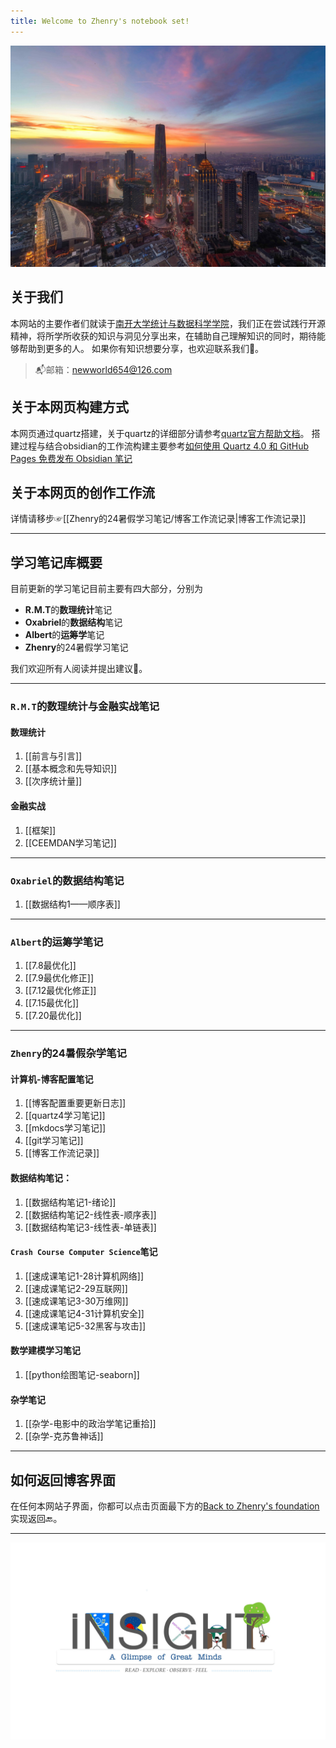 ```yaml
---
title: Welcome to Zhenry's notebook set!
---
```

![天津之眼的洞见](tianjin.jpg)
## 关于我们
本网站的主要作者们就读于[南开大学统计与数据科学学院](https://stat.nankai.edu.cn/)，我们正在尝试践行开源精神，将所学所收获的知识与洞见分享出来，在辅助自己理解知识的同时，期待能够帮助到更多的人。
如果你有知识想要分享，也欢迎联系我们🤗。

>📬邮箱：newworld654@126.com
## 关于本网页构建方式
本网页通过quartz搭建，关于quartz的详细部分请参考[quartz官方帮助文档](https://quartz.jzhao.xyz)。
搭建过程与结合obsidian的工作流构建主要参考[如何使用 Quartz 4.0 和 GitHub Pages 免费发布 Obsidian 笔记](https://insile.github.io/my-notes/%E7%AC%94%E8%AE%B0/%E5%85%AC%E5%85%B1%E7%AC%94%E8%AE%B0%E5%BA%93/%E5%A6%82%E4%BD%95%E4%BD%BF%E7%94%A8-Quartz-4.0-%E5%92%8C-GitHub-Pages-%E5%85%8D%E8%B4%B9%E5%8F%91%E5%B8%83-Obsidian-%E7%AC%94%E8%AE%B0)

## 关于本网页的创作工作流
详情请移步☞[[Zhenry的24暑假学习笔记/博客工作流记录|博客工作流记录]]

---

## 学习笔记库概要
目前更新的学习笔记目前主要有四大部分，分别为
* **R.M.T**的**数理统计**笔记
* **Oxabriel**的**数据结构**笔记
* **Albert**的**运筹学**笔记
* **Zhenry**的24暑假学习笔记

我们欢迎所有人阅读并提出建议🤗。

---
### `R.M.T`的数理统计与金融实战笔记

#### 数理统计
1. [[前言与引言]]
2. [[基本概念和先导知识]]
3. [[次序统计量]]

#### 金融实战
1. [[框架]]
2. [[CEEMDAN学习笔记]]


---
### `Oxabriel`的数据结构笔记
1. [[数据结构1——顺序表]]

---
### `Albert`的运筹学笔记
1. [[7.8最优化]]
2. [[7.9最优化修正]]
3. [[7.12最优化修正]]
4. [[7.15最优化]]
5. [[7.20最优化]]

---
### `Zhenry`的24暑假杂学笔记
#### 计算机-博客配置笔记
1. [[博客配置重要更新日志]]
2. [[quartz4学习笔记]]
3. [[mkdocs学习笔记]]
4. [[git学习笔记]]
5. [[博客工作流记录]]

#### 数据结构笔记：
1. [[数据结构笔记1-绪论]]
2. [[数据结构笔记2-线性表-顺序表]]
3. [[数据结构笔记3-线性表-单链表]]


#### `Crash Course Computer Science`笔记
1. [[速成课笔记1-28计算机网络]]
2. [[速成课笔记2-29互联网]]
3. [[速成课笔记3-30万维网]]
4. [[速成课笔记4-31计算机安全]]
5. [[速成课笔记5-32黑客与攻击]]

#### 数学建模学习笔记
1. [[python绘图笔记-seaborn]]

#### 杂学笔记
1. [[杂学-电影中的政治学笔记重拾]]
2. [[杂学-克苏鲁神话]]


---

## 如何返回博客界面
在任何本网站子界面，你都可以点击页面最下方的[Back to Zhenry's foundation](https://zhenrys.github.io)实现返回🔙。

---

[![Insight](Insight.jpg)](Insight/)